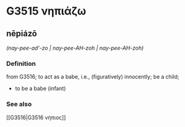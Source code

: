 # G3515 νηπιάζω

## nēpiázō

_(nay-pee-ad'-zo | nay-pee-AH-zoh | nay-pee-AH-zoh)_

### Definition

from G3516; to act as a babe, i.e., (figuratively) innocently; be a child; 

- to be a babe (infant)

### See also

[[G3516|G3516 νήπιος]]
